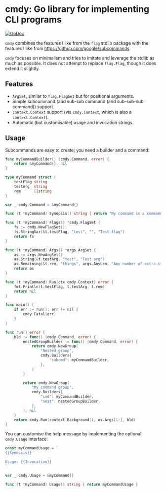 cmdy: Go library for implementing CLI programs
==============================================

[![GoDoc](https://godoc.org/github.com/shabbyrobe/cmdy?status.svg)](https://godoc.org/github.com/shabbyrobe/cmdy)

`cmdy` combines the features I like from the `flag` stdlib package with the
features I like from https://github.com/google/subcommands.

`cmdy` focuses on minimalism and tries to imitate and leverage the stdlib as
much as possible. It does not attempt to replace `flag.Flag`, though it does
extend it slightly.


Features
--------

- `ArgSet`, similar to `flag.FlagSet` but for positional arguments.
- Simple subcommand (and sub-sub command (and sub-sub-sub command)) support.
- `context.Context` support (via `cmdy.Context`, which is also a
  `context.Context`).
- Automatic (but customisable) usage and invocation strings.


Usage
-----

Subcommands are easy to create; you need a builder and a command:

```go
func myCommandBuilder() (cmdy.Command, error) {
	return &myCommand{}, nil
}

type myCommand struct {
	testFlag string
	testArg  string
	rem      []string
}

var _ cmdy.Command = &myCommand{}

func (t *myCommand) Synopsis() string { return "My command is a command that does stuff" }

func (t *myCommand) Flags() *cmdy.FlagSet {
	fs := cmdy.NewFlagSet()
	fs.StringVar(&t.testFlag, "test", "", "Test flag")
	return fs
}

func (t *myCommand) Args() *args.ArgSet {
	as := args.NewArgSet()
	as.String(&t.testArg, "test", "Test arg")
	as.Remaining(&t.rem, "things", args.AnyLen, "Any number of extra string arguments.")
	return as
}

func (t *myCommand) Run(ctx cmdy.Context) error {
	fmt.Println(t.testFlag, t.testArg, t.rem)
	return nil
}

func main() {
	if err := run(); err != nil {
		cmdy.Fatal(err)
	}
}

func run() error {
	bld := func() (cmdy.Command, error) {
		nestedGroupBuilder := func() (cmdy.Command, error) {
			return cmdy.NewGroup(
				"Nested group",
				cmdy.Builders{
					"subcmd": myCommandBuilder,
				},
			)
		}

		return cmdy.NewGroup(
			"My command group",
			cmdy.Builders{
				"cmd": myCommandBuilder,
				"nest": nestedGroupBuilder,
			},
		), nil
	}
	return cmdy.Run(context.Background(), os.Args[1:], bld)
}
```

You can customise the help message by implementing the optional `cmdy.Usage`
interface:

```go
const myCommandUsage = `
{{Synopsis}}

Usage: {{Invocation}}
`

var _ cmdy.Usage = &myCommand{}

func (t *myCommand) Usage() string { return myCommandUsage }
```
